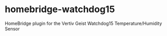 # homebridge-watchdog15
HomeBridge plugin for the Vertiv Geist Watchdog15 Temperature/Humidity Sensor
